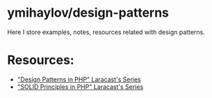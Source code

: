 # ymihaylov/design-patterns
Here I store examples, notes, resources related with design patterns.

# Resources:
- ["Design Patterns in PHP" Laracast's Series](https://laracasts.com/series/design-patterns-in-php)
- ["SOLID Principles in PHP" Laracast's Series](https://laracasts.com/series/design-patterns-in-php)